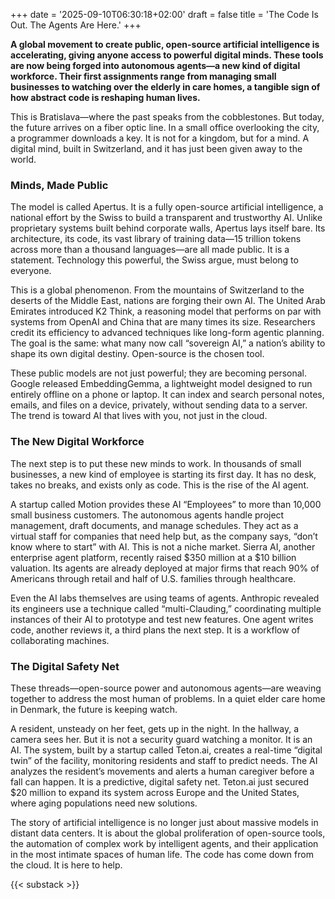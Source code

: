 +++
date = '2025-09-10T06:30:18+02:00'
draft = false
title = 'The Code Is Out. The Agents Are Here.'
+++

**A global movement to create public, open-source artificial intelligence is accelerating, giving anyone access to powerful digital minds. These tools are now being forged into autonomous agents—a new kind of digital workforce. Their first assignments range from managing small businesses to watching over the elderly in care homes, a tangible sign of how abstract code is reshaping human lives.**

This is Bratislava—where the past speaks from the cobblestones. But today, the future arrives on a fiber optic line. In a small office overlooking the city, a programmer downloads a key. It is not for a kingdom, but for a mind. A digital mind, built in Switzerland, and it has just been given away to the world.

### Minds, Made Public

The model is called Apertus. It is a fully open-source artificial intelligence, a national effort by the Swiss to build a transparent and trustworthy AI. Unlike proprietary systems built behind corporate walls, Apertus lays itself bare. Its architecture, its code, its vast library of training data—15 trillion tokens across more than a thousand languages—are all made public. It is a statement. Technology this powerful, the Swiss argue, must belong to everyone.

This is a global phenomenon. From the mountains of Switzerland to the deserts of the Middle East, nations are forging their own AI. The United Arab Emirates introduced K2 Think, a reasoning model that performs on par with systems from OpenAI and China that are many times its size. Researchers credit its efficiency to advanced techniques like long-form agentic planning. The goal is the same: what many now call “sovereign AI,” a nation’s ability to shape its own digital destiny. Open-source is the chosen tool.

These public models are not just powerful; they are becoming personal. Google released EmbeddingGemma, a lightweight model designed to run entirely offline on a phone or laptop. It can index and search personal notes, emails, and files on a device, privately, without sending data to a server. The trend is toward AI that lives with you, not just in the cloud.

### The New Digital Workforce

The next step is to put these new minds to work. In thousands of small businesses, a new kind of employee is starting its first day. It has no desk, takes no breaks, and exists only as code. This is the rise of the AI agent.

A startup called Motion provides these AI “Employees” to more than 10,000 small business customers. The autonomous agents handle project management, draft documents, and manage schedules. They act as a virtual staff for companies that need help but, as the company says, “don’t know where to start” with AI. This is not a niche market. Sierra AI, another enterprise agent platform, recently raised $350 million at a $10 billion valuation. Its agents are already deployed at major firms that reach 90% of Americans through retail and half of U.S. families through healthcare.

Even the AI labs themselves are using teams of agents. Anthropic revealed its engineers use a technique called “multi-Clauding,” coordinating multiple instances of their AI to prototype and test new features. One agent writes code, another reviews it, a third plans the next step. It is a workflow of collaborating machines.

### The Digital Safety Net

These threads—open-source power and autonomous agents—are weaving together to address the most human of problems. In a quiet elder care home in Denmark, the future is keeping watch.

A resident, unsteady on her feet, gets up in the night. In the hallway, a camera sees her. But it is not a security guard watching a monitor. It is an AI. The system, built by a startup called Teton.ai, creates a real-time “digital twin” of the facility, monitoring residents and staff to predict needs. The AI analyzes the resident’s movements and alerts a human caregiver before a fall can happen. It is a predictive, digital safety net. Teton.ai just secured $20 million to expand its system across Europe and the United States, where aging populations need new solutions.

The story of artificial intelligence is no longer just about massive models in distant data centers. It is about the global proliferation of open-source tools, the automation of complex work by intelligent agents, and their application in the most intimate spaces of human life. The code has come down from the cloud. It is here to help.

{{< substack >}}

